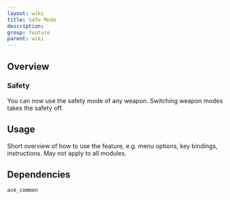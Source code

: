 ```yaml
---
layout: wiki
title: Safe Mode
description: 
group: feature
parent: wiki
---
```


## Overview

### Safety
You can now use the safety mode of any weapon. Switching weapon modes takes the safety off.


## Usage

Short overview of how to use the feature, e.g. menu options, key bindings, 
instructions. May not apply to all modules.


## Dependencies

`ace_common`
